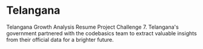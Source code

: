 # Telangana
Telangana Growth Analysis Resume Project Challenge 7. Telangana's government partnered with the codebasics team to extract valuable insights from their official data for a brighter future.
